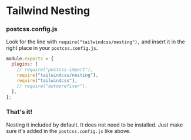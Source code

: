 # Tailwind Nesting

### postcss.config.js

Look for the line with `require("tailwindcss/nesting"),` and insert it in the right place in your `postcss.config.js`.

```js
module.exports = {
  plugins: [
    // require("postcss-import"),
    require("tailwindcss/nesting"),
    require("tailwindcss"),
    // require("autoprefixer"),
  ],
};
```

### That's it!

Nesting it included by default. It does not need to be installed. Just make sure it's added in the `postcss.config.js` like above.
